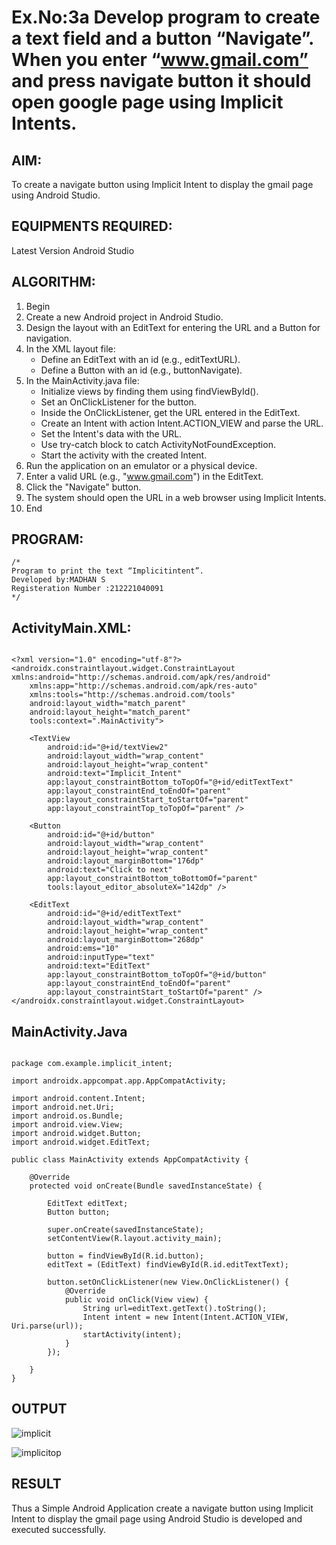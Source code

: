 # Ex.No:3a Develop program to create a text field and a button “Navigate”. When you enter “www.gmail.com” and press navigate button it should open google page using Implicit Intents.


## AIM:

To create a navigate button using Implicit Intent to display the gmail page using Android Studio.

## EQUIPMENTS REQUIRED:

Latest Version Android Studio

## ALGORITHM:

1. Begin
2. Create a new Android project in Android Studio.
3. Design the layout with an EditText for entering the URL and a Button for navigation.
4. In the XML layout file:
   - Define an EditText with an id (e.g., editTextURL).
   - Define a Button with an id (e.g., buttonNavigate).
5. In the MainActivity.java file:
   - Initialize views by finding them using findViewById().
   - Set an OnClickListener for the button.
   - Inside the OnClickListener, get the URL entered in the EditText.
   - Create an Intent with action Intent.ACTION_VIEW and parse the URL.
   - Set the Intent's data with the URL.
   - Use try-catch block to catch ActivityNotFoundException.
   - Start the activity with the created Intent.
6. Run the application on an emulator or a physical device.
7. Enter a valid URL (e.g., "www.gmail.com") in the EditText.
8. Click the "Navigate" button.
9. The system should open the URL in a web browser using Implicit Intents.
10. End

## PROGRAM:
```
/*
Program to print the text “Implicitintent”.
Developed by:MADHAN S
Registeration Number :212221040091
*/
```
## ActivityMain.XML:

```

<?xml version="1.0" encoding="utf-8"?>
<androidx.constraintlayout.widget.ConstraintLayout xmlns:android="http://schemas.android.com/apk/res/android"
    xmlns:app="http://schemas.android.com/apk/res-auto"
    xmlns:tools="http://schemas.android.com/tools"
    android:layout_width="match_parent"
    android:layout_height="match_parent"
    tools:context=".MainActivity">

    <TextView
        android:id="@+id/textView2"
        android:layout_width="wrap_content"
        android:layout_height="wrap_content"
        android:text="Implicit_Intent"
        app:layout_constraintBottom_toTopOf="@+id/editTextText"
        app:layout_constraintEnd_toEndOf="parent"
        app:layout_constraintStart_toStartOf="parent"
        app:layout_constraintTop_toTopOf="parent" />

    <Button
        android:id="@+id/button"
        android:layout_width="wrap_content"
        android:layout_height="wrap_content"
        android:layout_marginBottom="176dp"
        android:text="Click to next"
        app:layout_constraintBottom_toBottomOf="parent"
        tools:layout_editor_absoluteX="142dp" />

    <EditText
        android:id="@+id/editTextText"
        android:layout_width="wrap_content"
        android:layout_height="wrap_content"
        android:layout_marginBottom="268dp"
        android:ems="10"
        android:inputType="text"
        android:text="EditText"
        app:layout_constraintBottom_toTopOf="@+id/button"
        app:layout_constraintEnd_toEndOf="parent"
        app:layout_constraintStart_toStartOf="parent" />
</androidx.constraintlayout.widget.ConstraintLayout>

```

## MainActivity.Java

```

package com.example.implicit_intent;

import androidx.appcompat.app.AppCompatActivity;

import android.content.Intent;
import android.net.Uri;
import android.os.Bundle;
import android.view.View;
import android.widget.Button;
import android.widget.EditText;

public class MainActivity extends AppCompatActivity {

    @Override
    protected void onCreate(Bundle savedInstanceState) {

        EditText editText;
        Button button;

        super.onCreate(savedInstanceState);
        setContentView(R.layout.activity_main);

        button = findViewById(R.id.button);
        editText = (EditText) findViewById(R.id.editTextText);

        button.setOnClickListener(new View.OnClickListener() {
            @Override
            public void onClick(View view) {
                String url=editText.getText().toString();
                Intent intent = new Intent(Intent.ACTION_VIEW, Uri.parse(url));
                startActivity(intent);
            }
        });

    }
}

```

## OUTPUT

![implicit](https://github.com/Thirualpha/ImplicitIntent-MAD/assets/113031702/fb65fd65-2683-4cae-bfbb-2ab7f75d9447)



![implicitop](https://github.com/Thirualpha/ImplicitIntent-MAD/assets/113031702/e16b0228-67f8-4558-90e1-b93bb8ea53d5)


## RESULT
Thus a Simple Android Application create a navigate button using Implicit Intent to display the gmail page using Android Studio is developed and executed successfully.


